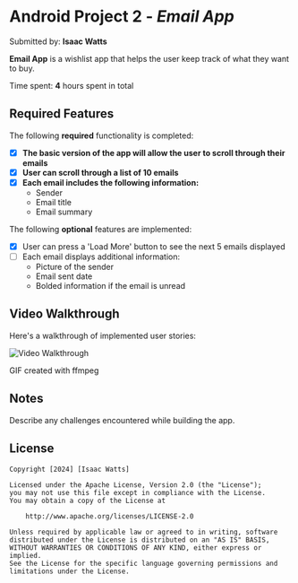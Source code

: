 # Android Project 2 - *Email App*

Submitted by: **Isaac Watts**

**Email App** is a wishlist app that helps the user keep track of what they want to buy.

Time spent: **4** hours spent in total

## Required Features

The following **required** functionality is completed:

- [x] **The basic version of the app will allow the user to scroll through their emails**
- [x] **User can scroll through a list of 10 emails**
- [x] **Each email includes the following information:**
    - Sender
   -  Email title
    - Email summary

The following **optional** features are implemented:


- [x] User can press a 'Load More' button to see the next 5 emails displayed
- [ ] Each email displays additional information:
    - Picture of the sender
    - Email sent date
    - Bolded information if the email is unread

## Video Walkthrough

Here's a walkthrough of implemented user stories:

<img src='email.gif' title='Video Walkthrough' width='' alt='Video Walkthrough' />

<!-- Replace this with whatever GIF tool you used! -->
GIF created with ffmpeg  
<!-- Recommended tools:
[Kap](https://getkap.co/) for macOS
[ScreenToGif](https://www.screentogif.com/) for Windows
[peek](https://github.com/phw/peek) for Linux. -->

## Notes

Describe any challenges encountered while building the app.

## License

    Copyright [2024] [Isaac Watts]

    Licensed under the Apache License, Version 2.0 (the "License");
    you may not use this file except in compliance with the License.
    You may obtain a copy of the License at

        http://www.apache.org/licenses/LICENSE-2.0

    Unless required by applicable law or agreed to in writing, software
    distributed under the License is distributed on an "AS IS" BASIS,
    WITHOUT WARRANTIES OR CONDITIONS OF ANY KIND, either express or implied.
    See the License for the specific language governing permissions and
    limitations under the License.
